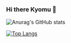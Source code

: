 ### Hi there Kyomu 👋

![Anurag's GitHub stats](https://github-readme-stats.vercel.app/api?username=EnK1&show_icons=true)

[![Top Langs](https://github-readme-stats.vercel.app/api/top-langs/?username=EnK1&layout=compact)](https://github.com/EnK1)


<!--
**EnK1/Enk1** is a ✨ _special_ ✨ repository because its `README.md` (this file) appears on your GitHub profile.
Here are some ideas to get you started:

- 🔭 I’m currently working on ...
- 🌱 I’m currently learning ...
- 👯 I’m looking to collaborate on ...
- 🤔 I’m looking for help with ...
- 💬 Ask me about ...
- 📫 How to reach me: ...
- 😄 Pronouns: ...
- ⚡ Fun fact: ...
-->
